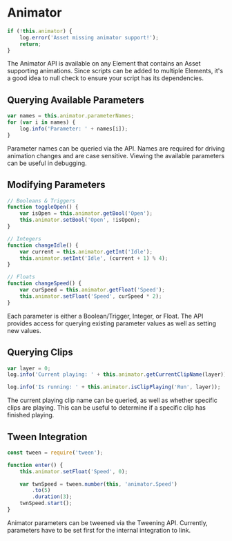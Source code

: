 # Animator

```javascript
if (!this.animator) {
	log.error('Asset missing animator support!');
	return;
}
```

The Animator API is available on any Element that contains an Asset supporting animations. Since scripts can be added to multiple Elements, it's a good idea to null check to ensure your script has its dependencies.

## Querying Available Parameters

```javascript
var names = this.animator.parameterNames;
for (var i in names) {
	log.info('Parameter: ' + names[i]);
}
```

Parameter names can be queried via the API. Names are required for driving animation changes and are case sensitive. Viewing the available parameters can be useful in debugging.

## Modifying Parameters

```javascript
// Booleans & Triggers
function toggleOpen() {
	var isOpen = this.animator.getBool('Open');
	this.animator.setBool('Open', !isOpen);
}

// Integers
function changeIdle() {
	var current = this.animator.getInt('Idle');
	this.animator.setInt('Idle', (current + 1) % 4);
}

// Floats
function changeSpeed() {
	var curSpeed = this.animator.getFloat('Speed');
	this.animator.setFloat('Speed', curSpeed * 2);
}
```

Each parameter is either a Boolean/Trigger, Integer, or Float. The API provides access for querying existing parameter values as well as setting new values.

## Querying Clips

```javascript
var layer = 0;
log.info('Current playing: ' + this.animator.getCurrentClipName(layer));

log.info('Is running: ' + this.animator.isClipPlaying('Run', layer));
```

The current playing clip name can be queried, as well as whether specific clips are playing. This can be useful to determine if a specific clip has finished playing.

## Tween Integration

```javascript
const tween = require('tween');

function enter() {
	this.animator.setFloat('Speed', 0);

	var twnSpeed = tween.number(this, 'animator.Speed')
		.to(5)
		.duration(3);
	twnSpeed.start();
}
```

Animator parameters can be tweened via the Tweening API. Currently, parameters have to be set first for the internal integration to link.